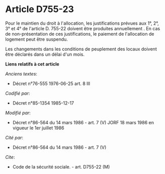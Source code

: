 # Article D755-23

Pour le maintien du droit à l'allocation, les justifications prévues aux 1°, 2°, 3° et 4° de l'article D. 755-22 doivent être
produites annuellement   . En cas de non-présentation de ces justifications, le paiement de l'allocation de logement peut
être suspendu. 

Les changements dans les conditions de peuplement des locaux doivent être déclarés dans un délai d'un mois.

**Liens relatifs à cet article**

_Anciens textes_:

  - Décret n°76-555 1976-06-25 art. 8 III

_Codifié par_:

  - Décret n°85-1354 1985-12-17

_Modifié par_:

  - Décret n°86-564 du 14 mars 1986 - art. 7 (V) JORF 18 mars 1986 en vigueur le 1er juillet 1986

_Cité par_:

  - Décret n°86-564 du 14 mars 1986 - art. 7 (V)

_Cite_:

  - Code de la sécurité sociale. - art. D755-22 (M)
